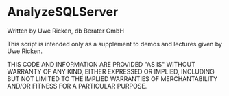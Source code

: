 # AnalyzeSQLServer

Written by Uwe Ricken, db Berater GmbH

This script is intended only as a supplement to demos and lectures
given by Uwe Ricken.  

THIS CODE AND INFORMATION ARE PROVIDED "AS IS" WITHOUT WARRANTY OF 
ANY KIND, EITHER EXPRESSED OR IMPLIED, INCLUDING BUT NOT LIMITED 
TO THE IMPLIED WARRANTIES OF MERCHANTABILITY AND/OR FITNESS FOR A
PARTICULAR PURPOSE.
